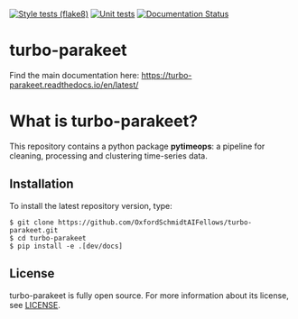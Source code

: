 [![Style tests (flake8)](https://github.com/OxfordSchmidtAIFellows/turbo-parakeet/actions/workflows/style-test.yml/badge.svg)](https://github.com/OxfordSchmidtAIFellows/turbo-parakeet/actions/workflows/style-test.yml)
[![Unit tests](https://github.com/OxfordSchmidtAIFellows/turbo-parakeet/actions/workflows/unit-tests.yml/badge.svg)](https://github.com/OxfordSchmidtAIFellows/turbo-parakeet/actions/workflows/unit-tests.yml)
[![Documentation Status](https://readthedocs.org/projects/turbo-parakeet/badge/?version=latest)](https://turbo-parakeet.readthedocs.io/en/latest/?badge=latest)

# turbo-parakeet
Find the main documentation here: https://turbo-parakeet.readthedocs.io/en/latest/

# What is turbo-parakeet?

This repository contains a python package **pytimeops**: a pipeline for cleaning, processing and clustering time-series data.

## Installation

To install the latest repository version, type:

```
$ git clone https://github.com/OxfordSchmidtAIFellows/turbo-parakeet.git
$ cd turbo-parakeet
$ pip install -e .[dev/docs]
```

## License

turbo-parakeet is fully open source. For more information about its license, see [LICENSE](https://github.com/OxfordSchmidtAIFellows/turbo-parakeet/LICENSE.md).


